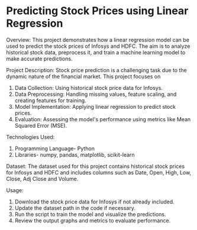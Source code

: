 # Predicting Stock Prices using Linear Regression

Overview:
This project demonstrates how a linear regression model can be used to predict the stock prices of Infosys and HDFC. The aim is to analyze historical stock data, preprocess it, and train a machine learning model to make accurate predictions.

Project Description:
Stock price prediction is a challenging task due to the dynamic nature of the financial market. This project focuses on

1. Data Collection: Using historical stock price data for Infosys.
2. Data Preprocessing: Handling missing values, feature scaling, and creating features for training.
3. Model Implementation: Applying linear regression to predict stock prices.
4. Evaluation: Assessing the model's performance using metrics like Mean Squared Error (MSE).

Technologies Used:
1. Programming Language- Python 
2. Libraries- numpy, pandas, matplotlib, scikit-learn

Dataset:
The dataset used for this project contains historical stock prices for Infosys and HDFC and includes columns such as Date, Open, High, Low, Close, Adj Close and Volume.

Usage:
1. Download the stock price data for Infosys if not already included.
2. Update the dataset path in the code if necessary.
3. Run the script to train the model and visualize the predictions.
4. Review the output graphs and metrics to evaluate performance.
